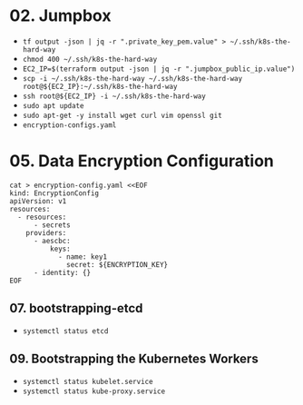 # 02. Jumpbox

- `tf output -json | jq -r ".private_key_pem.value" > ~/.ssh/k8s-the-hard-way`
- `chmod 400 ~/.ssh/k8s-the-hard-way`
- `EC2_IP=$(terraform output -json | jq -r ".jumpbox_public_ip.value")`
- `scp -i ~/.ssh/k8s-the-hard-way ~/.ssh/k8s-the-hard-way root@${EC2_IP}:~/.ssh/k8s-the-hard-way`
- `ssh root@${EC2_IP} -i ~/.ssh/k8s-the-hard-way`
- `sudo apt update`
- `sudo apt-get -y install wget curl vim openssl git`
- `encryption-configs.yaml`

# 05. Data Encryption Configuration

```console
cat > encryption-config.yaml <<EOF
kind: EncryptionConfig
apiVersion: v1
resources:
  - resources:
      - secrets
    providers:
      - aescbc:
          keys:
            - name: key1
              secret: ${ENCRYPTION_KEY}
      - identity: {}
EOF
```

## 07. bootstrapping-etcd

- `systemctl status etcd`

## 09. Bootstrapping the Kubernetes Workers

- `systemctl status kubelet.service`
- `systemctl status kube-proxy.service`
